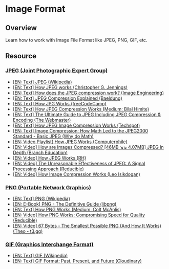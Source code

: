 # Image Format

## Overview

Learn how to work with Image File Format like JPEG, PNG, GIF, etc.

## Resource

### [JPEG (Joint Photographic Expert Group)](https://en.wikipedia.org/wiki/JPEG)

- [[EN: Text] JPEG (Wikipedia)](https://en.wikipedia.org/wiki/JPEG)
- [[EN: Text] How JPEG works (Christopher G. Jennings)](https://cgjennings.ca/articles/jpeg-compression/)
- [[EN: Text] How does the JPEG compression work? (Image Engineering)](https://www.image-engineering.de/library/technotes/745-how-does-the-jpeg-compression-work#:~:text=The%20JPEG%20compression%20is%20a,setting%20(or%20chose%20presets).)
- [[EN: Text] JPEG Compression Explained (Baeldung)](https://www.baeldung.com/cs/jpeg-compression)
- [[EN: Text] How JPG Works (freeCodeCamp)](https://www.freecodecamp.org/news/how-jpg-works-a4dbd2316f35/)
- [[EN: Text] How JPEG Compression Works (Medium: Bilal Himite)](https://medium.com/geekculture/how-jpeg-compression-works-a751cd877c8c)
- [[EN: Text] The Ultimate Guide to JPEG Including JPEG Compression & Encoding (The Webmaster)](https://www.thewebmaster.com/jpeg-definitive-guide/)
- [[EN: Text] How JPEG Image Compression Works (Techspot)](https://www.techspot.com/article/2792-jpeg-explained/)
- [[EN: Text] Image Compression: How Math Led to the JPEG2000 Standard - Basic JPEG (Why do Math)](https://www.whydomath.org/node/wavlets/basicjpg.html)
- [[EN: Video Playlist] How JPEG Works (Computerphile)](https://www.youtube.com/playlist?list=PLzH6n4zXuckoAod3z31QEST1ZaizBuNHh)
- [[EN: Video] How are Images Compressed? [46MB ↘↘ 4.07MB] JPEG In Depth (Branch Education)](https://www.youtube.com/watch?v=Kv1Hiv3ox8I)
- [[EN: Video] How JPEG Works (RH)](https://www.youtube.com/watch?v=f2odrCGjOFY)
- [[EN: Video] The Unreasonable Effectiveness of JPEG: A Signal Processing Approach (Reducible)](https://www.youtube.com/watch?v=0me3guauqOU)
- [[EN: Video] How Image Compression Works (Leo Isikdogan)](https://www.youtube.com/watch?v=Ba89cI9eIg8)

### [PNG (Portable Network Graphics)](https://en.wikipedia.org/wiki/PNG)

- [[EN: Text] PNG (Wikipedia)](https://en.wikipedia.org/wiki/PNG)
- [[EN: E-Book] PNG - The Definitive Guide (libpng)](http://www.libpng.org/pub/png/book/toc.html)
- [[EN: Text] How PNG Works (Medium: Colt McAnlis)](https://medium.com/@duhroach/how-png-works-f1174e3cc7b7)
- [[EN: Video] How PNG Works: Compromising Speed for Quality (Reducible)](https://www.youtube.com/watch?v=EFUYNoFRHQI)
- [[EN: Video] 67 Bytes - The Smallest Possible PNG (And How It Works) (Theo - t3.gg)](https://www.youtube.com/watch?v=-Rdo8KAHgoE)

### [GIF (Graphics Interchange Format)](https://en.wikipedia.org/wiki/GIF)

- [[EN: Text] GIF (Wikipedia)](https://en.wikipedia.org/wiki/GIF)
- [[EN: Text] GIF Format: Past, Present, and Future (Cloudinary)](https://cloudinary.com/guides/video-formats/gif-format-past-present-and-future)
